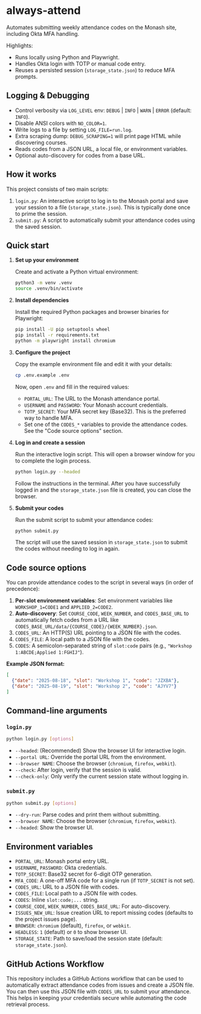 # always-attend

Automates submitting weekly attendance codes on the Monash site, including Okta MFA handling.

Highlights:
- Runs locally using Python and Playwright.
- Handles Okta login with TOTP or manual code entry.
- Reuses a persisted session (`storage_state.json`) to reduce MFA prompts.

## Logging & Debugging

- Control verbosity via `LOG_LEVEL` env: `DEBUG` | `INFO` | `WARN` | `ERROR` (default: `INFO`).
- Disable ANSI colors with `NO_COLOR=1`.
- Write logs to a file by setting `LOG_FILE=run.log`.
- Extra scraping dump: `DEBUG_SCRAPING=1` will print page HTML while discovering courses.
- Reads codes from a JSON URL, a local file, or environment variables.
- Optional auto-discovery for codes from a base URL.

## How it works

This project consists of two main scripts:

1.  `login.py`: An interactive script to log in to the Monash portal and save your session to a file (`storage_state.json`). This is typically done once to prime the session.
2.  `submit.py`: A script to automatically submit your attendance codes using the saved session.

## Quick start

1.  **Set up your environment**

    Create and activate a Python virtual environment:

    ```bash
    python3 -m venv .venv
    source .venv/bin/activate
    ```

2.  **Install dependencies**

    Install the required Python packages and browser binaries for Playwright:

    ```bash
    pip install -U pip setuptools wheel
    pip install -r requirements.txt
    python -m playwright install chromium
    ```

3.  **Configure the project**

    Copy the example environment file and edit it with your details:

    ```bash
    cp .env.example .env
    ```

    Now, open `.env` and fill in the required values:
    -   `PORTAL_URL`: The URL to the Monash attendance portal.
    -   `USERNAME` and `PASSWORD`: Your Monash account credentials.
    -   `TOTP_SECRET`: Your MFA secret key (Base32). This is the preferred way to handle MFA.
    -   Set one of the `CODES_*` variables to provide the attendance codes. See the "Code source options" section.

4.  **Log in and create a session**

    Run the interactive login script. This will open a browser window for you to complete the login process.

    ```bash
    python login.py --headed
    ```

    Follow the instructions in the terminal. After you have successfully logged in and the `storage_state.json` file is created, you can close the browser.

5.  **Submit your codes**

    Run the submit script to submit your attendance codes:

    ```bash
    python submit.py
    ```

    The script will use the saved session in `storage_state.json` to submit the codes without needing to log in again.

## Code source options

You can provide attendance codes to the script in several ways (in order of precedence):

1.  **Per-slot environment variables**: Set environment variables like `WORKSHOP_1=CODE1` and `APPLIED_2=CODE2`.
2.  **Auto-discovery**: Set `COURSE_CODE`, `WEEK_NUMBER`, and `CODES_BASE_URL` to automatically fetch codes from a URL like `CODES_BASE_URL/data/{COURSE_CODE}/{WEEK_NUMBER}.json`.
3.  `CODES_URL`: An HTTP(S) URL pointing to a JSON file with the codes.
4.  `CODES_FILE`: A local path to a JSON file with the codes.
5.  `CODES`: A semicolon-separated string of `slot:code` pairs (e.g., `"Workshop 1:ABCDE;Applied 1:FGHIJ"`).

**Example JSON format:**
```json
[
  {"date": "2025-08-18", "slot": "Workshop 1", "code": "JZXBA"},
  {"date": "2025-08-19", "slot": "Workshop 2", "code": "AJYV7"}
]
```

## Command-line arguments

### `login.py`
```bash
python login.py [options]
```
-   `--headed`: (Recommended) Show the browser UI for interactive login.
-   `--portal URL`: Override the portal URL from the environment.
-   `--browser NAME`: Choose the browser (`chromium`, `firefox`, `webkit`).
-   `--check`: After login, verify that the session is valid.
-   `--check-only`: Only verify the current session state without logging in.

### `submit.py`
```bash
python submit.py [options]
```
-   `--dry-run`: Parse codes and print them without submitting.
-   `--browser NAME`: Choose the browser (`chromium`, `firefox`, `webkit`).
-   `--headed`: Show the browser UI.

## Environment variables

-   `PORTAL_URL`: Monash portal entry URL.
-   `USERNAME`, `PASSWORD`: Okta credentials.
-   `TOTP_SECRET`: Base32 secret for 6-digit OTP generation.
-   `MFA_CODE`: A one-off MFA code for a single run (if `TOTP_SECRET` is not set).
-   `CODES_URL`: URL to a JSON file with codes.
-   `CODES_FILE`: Local path to a JSON file with codes.
-   `CODES`: Inline `slot:code;...` string.
-   `COURSE_CODE`, `WEEK_NUMBER`, `CODES_BASE_URL`: For auto-discovery.
-   `ISSUES_NEW_URL`: Issue creation URL to report missing codes (defaults to the project issues page).
-   `BROWSER`: `chromium` (default), `firefox`, or `webkit`.
-   `HEADLESS`: `1` (default) or `0` to show browser UI.
-   `STORAGE_STATE`: Path to save/load the session state (default: `storage_state.json`).

## GitHub Actions Workflow

This repository includes a GitHub Actions workflow that can be used to automatically extract attendance codes from issues and create a JSON file. You can then use this JSON file with `CODES_URL` to submit your attendance. This helps in keeping your credentials secure while automating the code retrieval process.
